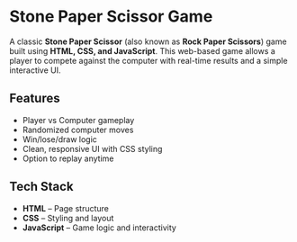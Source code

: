 # Stone Paper Scissor Game

A classic **Stone Paper Scissor** (also known as **Rock Paper Scissors**) game built using **HTML, CSS, and JavaScript**. This web-based game allows a player to compete against the computer with real-time results and a simple interactive UI.

## Features

- Player vs Computer gameplay
- Randomized computer moves
- Win/lose/draw logic
- Clean, responsive UI with CSS styling
- Option to replay anytime

## Tech Stack

- **HTML** – Page structure
- **CSS** – Styling and layout
- **JavaScript** – Game logic and interactivity

